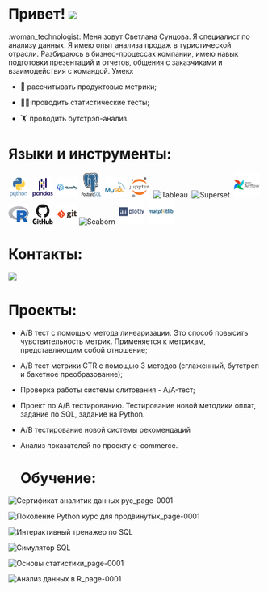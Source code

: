 <h1>
  Привет!
  <img src="https://media.giphy.com/media/hvRJCLFzcasrR4ia7z/giphy.gif" width="30px"/>
</h1>
:woman_technologist: Меня зовут Светлана Сунцова. Я специалист по анализу данных. Я имею опыт анализа продаж в туристической отрасли. Разбираюсь в бизнес-процессах компании, имею навык подготовки презентаций и отчетов, общения с заказчиками и взаимодействия с командой. Умею:

- :seedling: рассчитывать продуктовые метрики;

- :surfing_woman: проводить статистические тесты;
  
- :weight_lifting: проводить бутстрэп-анализ.
<h1> Языки и инструменты:
</h1>
<div>
  <img src="https://github.com/devicons/devicon/blob/master/icons/python/python-original-wordmark.svg" title="Python" alt="Python" width="40" height="40"/>&nbsp;
  <img src="https://github.com/devicons/devicon/blob/master/icons/pandas/pandas-original-wordmark.svg" title="Pandas" alt="Pandas" width="40" height="40"/>&nbsp;
  <img src="https://github.com/devicons/devicon/blob/master/icons/numpy/numpy-original-wordmark.svg"  title="Numpy" alt="Numpy" width="40" height="40"/>&nbsp;
  <img src="https://github.com/devicons/devicon/blob/master/icons/postgresql/postgresql-original-wordmark.svg" title="Postgresql" alt="Postgresql" width="40" height="50"/>&nbsp;
  <img src="https://github.com/devicons/devicon/blob/master/icons/mysql/mysql-original-wordmark.svg" title="MySQL"  alt="MySQL" width="40" height="40"/>&nbsp;
   <img src="https://github.com/devicons/devicon/blob/master/icons/jupyter/jupyter-original-wordmark.svg" title="Jupyter" alt="Jupyter" width="40" height="40"/>&nbsp;
  <img src="https://upload.wikimedia.org/wikipedia/ru/0/06/Tableau_logo.svg" title="Tableau" alt="Tableau " width="55" height="50"/>&nbsp;
  <img src="https://upload.wikimedia.org/wikipedia/commons/0/0e/Superset_logo.svg" title="Superset" alt="Superset" width="55" height="50"/>&nbsp;
   <img src="https://github.com/devicons/devicon/blob/master/icons/apacheairflow/apacheairflow-original-wordmark.svg" title="ApacheAirflow" alt="ApacheAirflow" width="50" height="50"/>&nbsp;
    <img src="https://github.com/devicons/devicon/blob/master/icons/r/r-original.svg" title="R" alt="R" width="40" height="40"/>&nbsp;
    <img src="https://github.com/devicons/devicon/blob/master/icons/github/github-original-wordmark.svg" title="Github" alt="Github" width="40" height="40"/>&nbsp;
  <img src="https://github.com/devicons/devicon/blob/master/icons/git/git-original-wordmark.svg" title="Git" **alt="Git" width="40" height="40"/>
  <img src="https://github.com/mwaskom/seaborn/blob/master/doc/_static/logo-wide-lightbg.svg" title="Seaborn" alt="Seaborn" width="50" height="50"/>&nbsp;
    <img src="https://github.com/devicons/devicon/blob/master/icons/plotly/plotly-original-wordmark.svg" title="Plotly"  alt="Plotly" width="50" height="50"/>&nbsp;
    <img src="https://github.com/devicons/devicon/blob/master/icons/matplotlib/matplotlib-original-wordmark.svg" title="Matplotlib" alt="Matplotlib" width="50" height="50"/>&nbsp;


# Контакты:
</div>
<div id="badges">
  <a href="https://t.me/Svet_lana897">
    <img src="https://img.shields.io/badge/Telegram-blue?logo=telegram&logoColor=white&style=for-the-badge"/>
  </a>
</div>

<h1> Проекты:
</h1>


- A/B тест с помощью метода линеаризации. Это способ повысить чувствительность метрик. Применяется к метрикам, представляющим собой отношение;    
- A/B тест метрики CTR с помощью 3 методов (сглаженный, бутстреп и бакетное преобразование);
- Проверка работы системы слитования - A/A-тест;
- Проект по A/B тестированию. Тестирование новой методики оплат, задание по SQL, задание на Python.
- A/B тестирование новой системы рекомендаций
- Анализ показателей по проекту e-commerce.

  # Обучение:
![Сертификат аналитик данных рус_page-0001](https://github.com/SvetlanaSuntsova/SvetlanaSuntsova/assets/152259002/bc1aa589-3513-470e-931c-7e0fa33b2189)

![Поколение Python курс для продвинутых_page-0001](https://github.com/SvetlanaSuntsova/SvetlanaSuntsova/assets/152259002/d5de45a0-b05f-48b5-aa5a-877d07909b7f)

![Интерактивный тренажер по SQL](https://github.com/SvetlanaSuntsova/SvetlanaSuntsova/assets/152259002/b731948e-d1c0-45ae-9f0d-c528ff7981ed)

![Симулятор SQL](https://github.com/SvetlanaSuntsova/SvetlanaSuntsova/assets/152259002/beb98b88-18fa-4b26-8276-5c52d36dc393)

![Основы статистики_page-0001](https://github.com/SvetlanaSuntsova/SvetlanaSuntsova/assets/152259002/de3ef1ca-5213-4c20-adcc-965f524690b3)

![Анализ данных в R_page-0001](https://github.com/SvetlanaSuntsova/SvetlanaSuntsova/assets/152259002/42fc41b4-4581-4205-a2fc-199cd91ad58f)
